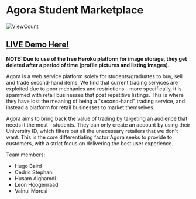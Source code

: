 Agora Student Marketplace
===============
![ViewCount](https://views.whatilearened.today/views/github/hugonzb/AGORA-Student-Marketplace.svg)

## [LIVE Demo Here!](https://agora-student-marketplace.herokuapp.com/)

**NOTE: Due to use of the free Heroku platform for image storage, they get 
deleted after a period of time (profile pictures and listing images).**

Agora is a web service platform solely for students/graduates to buy, sell and trade
second-hand items. We find that current trading services are exploited due to poor 
mechanics and restrictions - more specifically, it is spammed with retail businesses
that post repetitive listings. This is where they have lost the meaning of being a "second-hand"
trading service, and instead a platform for retail businesses to market themselves.

Agora aims to bring back the value of trading by targeting an audience that needs it
the most - students. They can only create an account by using their University ID, which
filters out all the unecessary retailers that we don't want. This is the core
differentiating factor Agora seeks to provide to customers, with a strict focus on 
delivering the best user experience.

Team members:
- Hugo Baird
- Cedric Stephani
- Husam Alghamdi
- Leon Hoogenraad
- Vainui Moresi
